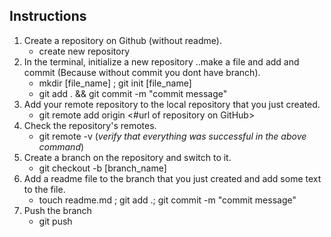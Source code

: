 ## Instructions  
1. Create a repository on Github (without readme).  
    * create new repository  
2. In the terminal, initialize a new repository ..make a file and add and commit (Because without commit you dont have branch).  
    * mkdir  [file_name] ; git init [file_name]
    * git add . && git commit -m "commit message"
3. Add your remote repository to the local repository that you just created.  
    * git remote add origin <#url of repository on GitHub>
4. Check the repository's remotes.  
    * git remote -v (_verify that everything was successful in the above command_)
5. Create a branch on the repository and switch to it.  
    * git checkout -b [branch_name]
6. Add a readme file to the branch that you just created and add some text to the file.  
    * touch readme.md ; git add .; git commit -m "commit message"
7. Push the branch  
    * git push